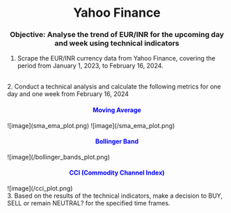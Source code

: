 <h1 align="center">Yahoo Finance</center></h1>
<h3 align="center">Objective: Analyse the trend of EUR/INR for the upcoming day and week using technical indicators</h3>


1. Scrape the EUR/INR currency data from Yahoo Finance, covering the period from January 1, 2023, to February 16, 2024.
</br>
2. Conduct a technical analysis and calculate the following metrics for one day and one week from February 16, 2024
<h4 align="center" style="color:blue; font-weight:bold;"> Moving Average </h4>
![image](sma_ema_plot.png)
![image](/sma_ema_plot.png)

<h4 align="center" style="color:blue; font-weight:bold;"> Bollinger Band </h4>
![image](/bollinger_bands_plot.png)

<h4 align="center" style="color:blue; font-weight:bold;"> CCI (Commodity Channel Index)</h4>
![image](/cci_plot.png)

</br>
3. Based on the results of the technical indicators, make a decision to BUY, SELL or remain NEUTRAL? for the specified time frames.
</br>


